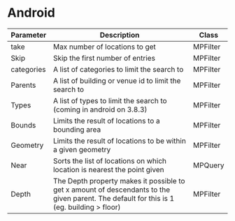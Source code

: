 # Android

| Parameter  | Description                                                                                                                               | Class    |
|------------|-------------------------------------------------------------------------------------------------------------------------------------------|----------|
| take       | Max number of locations to get                                                                                                            | MPFilter |
| Skip       | Skip the first number of entries                                                                                                          | MPFilter |
| categories | A list of categories to limit the search to                                                                                               | MPFilter |
| Parents    | A list of building or venue id to limit the search to                                                                                     | MPFilter |
| Types      | A list of types to limit the search to (coming in android on 3.8.3)                                                                       | MPFilter |
| Bounds     | Limits the result of locations to a bounding area                                                                                         | MPFilter |
| Geometry   | Limits the result of locations to be within a given geometry                                                                              | MPFilter |
| Near       | Sorts the list of locations on which location is nearest the point given                                                                  | MPQuery  |
| Depth      | The Depth property makes it possible to get x amount of descendants to the given parent. The default for this is 1 (eg. building > floor) | MPFilter |
